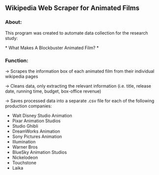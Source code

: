 ## Wikipedia Web Scraper for Animated Films 

### About:
<p>This program was created to automate data collection for the research study:<br />
<p> * What Makes A Blockbuster Animated Film? * <br />

### Function:
<p>→ Scrapes the information box of each animated film from their individual wikipedia pages <br />
<p>→ Cleans data, only extracting the relevant information (i.e. title, release date, running time, budget, box-office revenue)<br />
<p>→ Saves processed data into a separate .csv file for each of the following production companies: <br />
  
  * Walt Disney Studio Animation
  * Pixar Animation Studios
  * Studio Ghibli
  * DreamWorks Animation
  * Sony Pictures Animation
  * Illumination
  * Warner Bros
  * BlueSky Animation Studios
  * Nickelodeon
  * Touchstone 
  * Laika

